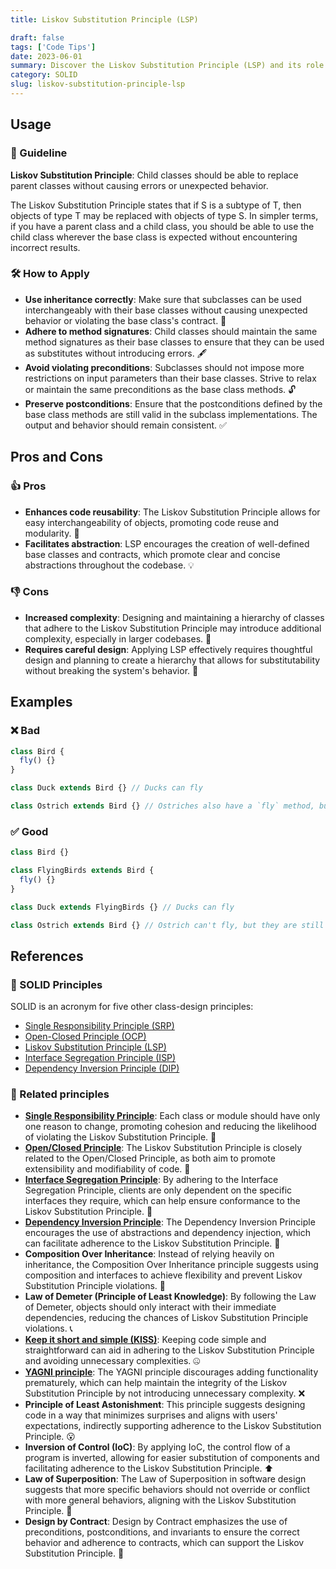 ```yaml
---
title: Liskov Substitution Principle (LSP)

draft: false
tags: ['Code Tips']
date: 2023-06-01
summary: Discover the Liskov Substitution Principle (LSP) and its role in building reliable software. Guarantee seamless substitution of parent and child classes.
category: SOLID
slug: liskov-substitution-principle-lsp
---
```


## Usage

### 📝 Guideline

**Liskov Substitution Principle**: Child classes should be able to replace parent classes without causing errors or unexpected behavior.

The Liskov Substitution Principle states that if S is a subtype of T, then objects of type T may be replaced with objects of type S. In simpler terms, if you have a parent class and a child class, you should be able to use the child class wherever the base class is expected without encountering incorrect results.

### 🛠️ How to Apply

- **Use inheritance correctly**: Make sure that subclasses can be used interchangeably with their base classes without causing unexpected behavior or violating the base class's contract. 🔄
- **Adhere to method signatures**: Child classes should maintain the same method signatures as their base classes to ensure that they can be used as substitutes without introducing errors. 🖋️
- **Avoid violating preconditions**: Subclasses should not impose more restrictions on input parameters than their base classes. Strive to relax or maintain the same preconditions as the base class methods. 🔓
- **Preserve postconditions**: Ensure that the postconditions defined by the base class methods are still valid in the subclass implementations. The output and behavior should remain consistent. ✅

## Pros and Cons

### 👍 Pros

- **Enhances code reusability**: The Liskov Substitution Principle allows for easy interchangeability of objects, promoting code reuse and modularity. 🔄
- **Facilitates abstraction**: LSP encourages the creation of well-defined base classes and contracts, which promote clear and concise abstractions throughout the codebase. 💡

### 👎 Cons

- **Increased complexity**: Designing and maintaining a hierarchy of classes that adhere to the Liskov Substitution Principle may introduce additional complexity, especially in larger codebases. 🤯
- **Requires careful design**: Applying LSP effectively requires thoughtful design and planning to create a hierarchy that allows for substitutability without breaking the system's behavior. 🎨

## Examples

### ❌ Bad

```typescript
class Bird {
  fly() {}
}

class Duck extends Bird {} // Ducks can fly

class Ostrich extends Bird {} // Ostriches also have a `fly` method, but ostriches can't fly.
```

### ✅ Good

```typescript
class Bird {}

class FlyingBirds extends Bird {
  fly() {}
}

class Duck extends FlyingBirds {} // Ducks can fly

class Ostrich extends Bird {} // Ostrich can't fly, but they are still birds
```

## References

### 🧱 SOLID Principles

SOLID is an acronym for five other class-design principles:

- [Single Responsibility Principle (SRP)](/blog/single-responsibility-principle-srp)
- [Open-Closed Principle (OCP)](/blog/open-closed-principle-ocp)
- [Liskov Substitution Principle (LSP)](/blog/liskov-substitution-principle-lsp)
- [Interface Segregation Principle (ISP)](/blog/interface-segregation-principle-isp)
- [Dependency Inversion Principle (DIP)](/blog/dependency-inversion-principle-dip)

### 🔀 Related principles

- [**Single Responsibility Principle**](/blog/single-responsibility-principle-srp): Each class or module should have only one reason to change, promoting cohesion and reducing the likelihood of violating the Liskov Substitution Principle. 🎯
- [**Open/Closed Principle**](/blog/open-closed-principle-ocp): The Liskov Substitution Principle is closely related to the Open/Closed Principle, as both aim to promote extensibility and modifiability of code. 🚪
- [**Interface Segregation Principle**](/blog/interface-segregation-principle-isp): By adhering to the Interface Segregation Principle, clients are only dependent on the specific interfaces they require, which can help ensure conformance to the Liskov Substitution Principle. 🧩
- [**Dependency Inversion Principle**](/blog/dependency-inversion-principle-dip): The Dependency Inversion Principle encourages the use of abstractions and dependency injection, which can facilitate adherence to the Liskov Substitution Principle. 🔄
- **Composition Over Inheritance**: Instead of relying heavily on inheritance, the Composition Over Inheritance principle suggests using composition and interfaces to achieve flexibility and prevent Liskov Substitution Principle violations. 🧱
- **Law of Demeter (Principle of Least Knowledge)**: By following the Law of Demeter, objects should only interact with their immediate dependencies, reducing the chances of Liskov Substitution Principle violations. 📞
- [**Keep it short and simple (KISS)**](/blog/kiss-keep-it-short-and-simple): Keeping code simple and straightforward can aid in adhering to the Liskov Substitution Principle and avoiding unnecessary complexities. 🤐
- [**YAGNI principle**](/blog/you-aint-gonna-need-it-yagni): The YAGNI principle discourages adding functionality prematurely, which can help maintain the integrity of the Liskov Substitution Principle by not introducing unnecessary complexity. ❌
- **Principle of Least Astonishment**: This principle suggests designing code in a way that minimizes surprises and aligns with users' expectations, indirectly supporting adherence to the Liskov Substitution Principle. 😮
- **Inversion of Control (IoC)**: By applying IoC, the control flow of a program is inverted, allowing for easier substitution of components and facilitating adherence to the Liskov Substitution Principle. ⬆️
- **Law of Superposition**: The Law of Superposition in software design suggests that more specific behaviors should not override or conflict with more general behaviors, aligning with the Liskov Substitution Principle. 🌟
- **Design by Contract**: Design by Contract emphasizes the use of preconditions, postconditions, and invariants to ensure the correct behavior and adherence to contracts, which can support the Liskov Substitution Principle. 📝
